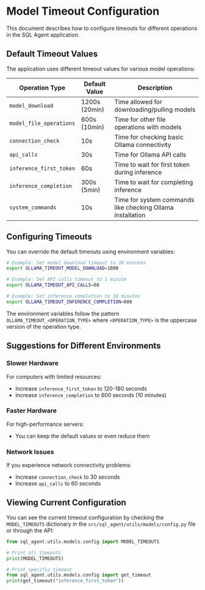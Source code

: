 # Model Timeout Configuration

This document describes how to configure timeouts for different operations in the SQL Agent application.

## Default Timeout Values

The application uses different timeout values for various model operations:

| Operation Type | Default Value | Description |
|----------------|---------------|-------------|
| `model_download` | 1200s (20min) | Time allowed for downloading/pulling models |
| `model_file_operations` | 600s (10min) | Time for other file operations with models |
| `connection_check` | 10s | Time for checking basic Ollama connectivity |
| `api_calls` | 30s | Time for Ollama API calls |
| `inference_first_token` | 60s | Time to wait for first token during inference |
| `inference_completion` | 300s (5min) | Time to wait for completing inference |
| `system_commands` | 10s | Time for system commands like checking Ollama installation |

## Configuring Timeouts

You can override the default timeouts using environment variables:

```bash
# Example: Set model download timeout to 30 minutes
export OLLAMA_TIMEOUT_MODEL_DOWNLOAD=1800

# Example: Set API calls timeout to 1 minute
export OLLAMA_TIMEOUT_API_CALLS=60

# Example: Set inference completion to 10 minutes
export OLLAMA_TIMEOUT_INFERENCE_COMPLETION=600
```

The environment variables follow the pattern `OLLAMA_TIMEOUT_<OPERATION_TYPE>` where `<OPERATION_TYPE>` is the uppercase version of the operation type.

## Suggestions for Different Environments

### Slower Hardware
For computers with limited resources:
- Increase `inference_first_token` to 120-180 seconds
- Increase `inference_completion` to 600 seconds (10 minutes)

### Faster Hardware
For high-performance servers:
- You can keep the default values or even reduce them

### Network Issues
If you experience network connectivity problems:
- Increase `connection_check` to 30 seconds
- Increase `api_calls` to 60 seconds

## Viewing Current Configuration

You can see the current timeout configuration by checking the `MODEL_TIMEOUTS` dictionary in the `src/sql_agent/utils/models/config.py` file or through the API:

```python
from sql_agent.utils.models.config import MODEL_TIMEOUTS

# Print all timeouts
print(MODEL_TIMEOUTS)

# Print specific timeout
from sql_agent.utils.models.config import get_timeout
print(get_timeout("inference_first_token"))
```